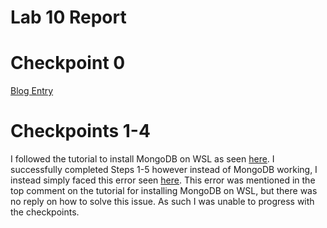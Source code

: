 # Lab 10 Report

# Checkpoint 0
[Blog Entry](https://rcos.io/projects/kevinb5617/resumake/blog)

# Checkpoints 1-4
I followed the tutorial to install MongoDB on WSL as seen [here](https://dev.to/seanwelshbrown/installing-mongodb-on-windows-subsystem-for-linux-wsl-2-19m9). I successfully completed Steps 1-5 however instead of MongoDB working, I instead simply faced this error seen [here](https://github.com/LillianBeals/oss-repo-template/blob/master/labs/lab09/images/MongoDB_Error.png). This error was mentioned in the top comment on the tutorial for installing MongoDB on WSL, but there was no reply on how to solve this issue. As such I was unable to progress with the checkpoints.
